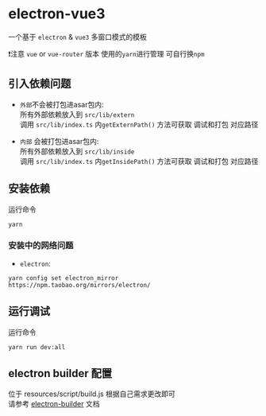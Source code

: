 # electron-vue3 
一个基于 `electron` & `vue3` 多窗口模式的模板

❗注意  `vue` or `vue-router` 版本 使用的`yarn`进行管理 可自行换`npm`

## 引入依赖问题
- `外部`不会被打包进asar包内:  
所有外部依赖放入到 `src/lib/extern`  
调用 `src/lib/index.ts`  内`getExternPath()` 方法可获取 调试和打包 对应路径   
  

- `内部` 会被打包进asar包内:  
  所有外部依赖放入到 `src/lib/inside`  
  调用 `src/lib/index.ts`  内`getInsidePath()` 方法可获取 调试和打包 对应路径

## 安装依赖
运行命令
```shell
yarn
```
### 安装中的网络问题
- `electron`:
```shell
yarn config set electron_mirror https://npm.taobao.org/mirrors/electron/
```

## 运行调试
运行命令
```shell
yarn run dev:all
```

## electron builder 配置
位于 resources/script/build.js 根据自己需求更改即可   
请参考 [electron-builder](https://www.electron.build/) 文档
